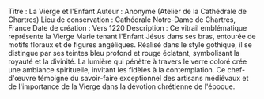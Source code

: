 Titre : La Vierge et l'Enfant
Auteur : Anonyme (Atelier de la Cathédrale de Chartres)
Lieu de conservation : Cathédrale Notre-Dame de Chartres, France
Date de création : Vers 1220
Description : Ce vitrail emblématique représente la Vierge Marie tenant l'Enfant Jésus dans ses bras, entourée de motifs floraux et de figures angéliques. Réalisé dans le style gothique, il se distingue par ses teintes bleu profond et rouge éclatant, symbolisant la royauté et la divinité. La lumière qui pénètre à travers le verre coloré crée une ambiance spirituelle, invitant les fidèles à la contemplation. Ce chef-d'œuvre témoigne du savoir-faire exceptionnel des artisans médiévaux et de l'importance de la Vierge dans la dévotion chrétienne de l'époque.